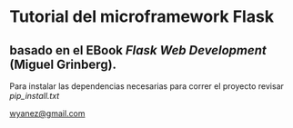 Tutorial del microframework Flask 
====
basado en el EBook *Flask Web Development* (Miguel Grinberg).
----
Para instalar las dependencias necesarias para correr el proyecto revisar *pip_install.txt*

wyanez@gmail.com